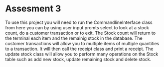 Assesment 3
=
To use this project you will need to run the CommandlineInterface class
from here you can by using user input promts select to look at a stock count,
 do a customer transaction or to exit.
 The Stock count will return to the terminal each item and the remainig stock 
 in the database.
 The customer transactions will allow you to multiple items of multiple
 quantities to a transaction. It will then call the receipt class and print a
 receipt.
 The update stock class will allow you to perform many operations on the Stock
  table such as add new stock, update remaining stock and delete stock.